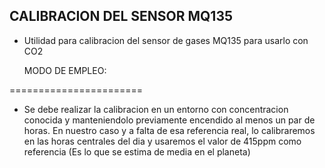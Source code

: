 ## CALIBRACION DEL SENSOR MQ135

 - Utilidad para calibracion del sensor de gases MQ135 para usarlo con CO2


   MODO DE EMPLEO:
   
 =======================

 - Se debe realizar la calibracion en un entorno con concentracion conocida 
   y manteniendolo previamente encendido al menos un par de horas.
   En nuestro caso y a falta de esa referencia real, lo calibraremos en las horas centrales del dia
   y usaremos el valor de  415ppm como referencia (Es lo que se estima de media en el planeta)
